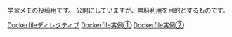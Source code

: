 学習メモの投稿用です。
公開にしていますが、無料利用を目的とするものです。

[Dockerfileディレクティブ](https://opei-lab.github.io/tech-notes/docker_table_enhanced.html)
[Dockerfile実例①](https://opei-lab.github.io/tech-notes/説明①.html)
[Dockerfile実例②](https://opei-lab.github.io/tech-notes/説明②.html)

